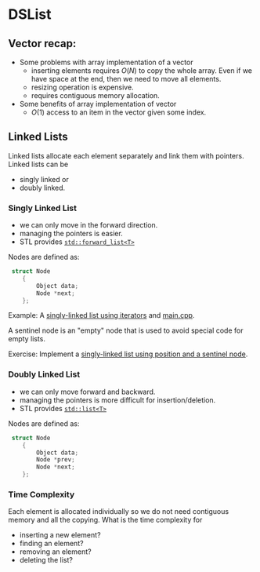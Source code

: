 # DSList


## Vector recap:

- Some problems with array implementation of a vector
    - inserting elements requires $O(N)$ to copy the whole array. Even if we have space 
      at the end, then we need to move all elements.
    - resizing operation is expensive.
    - requires contiguous memory allocation.
- Some benefits of array implementation of vector
    - $O(1)$ access to an item in the vector given some index.

## Linked Lists

Linked lists allocate each element separately and link them with pointers. Linked lists can be 
- singly linked or 
- doubly linked.

### Singly Linked List

* we can only move in the forward direction.
* managing the pointers is easier.
* STL provides [`std::forward_list<T>`](https://cplusplus.com/reference/forward_list/forward_list/)

Nodes are defined as:

```cpp
 struct Node
    {
        Object data;
        Node *next;
    };
```

Example: A [singly-linked list using iterators](DSList_iter.h) and [main.cpp](main.cpp).

A sentinel node is an "empty" node that is used to avoid special code for empty lists.

Exercise: Implement a [singly-linked list using position and a sentinel node](DSList.h).

### Doubly Linked List

* we can only move forward and backward.
* managing the pointers is more difficult for insertion/deletion.
* STL provides [`std::list<T>`](https://cplusplus.com/reference/list/list/)

Nodes are defined as:

```cpp
 struct Node
    {
        Object data;
        Node *prev;
        Node *next;
    };
```

### Time Complexity

Each element is allocated individually so we do not need contiguous memory and all the copying.
What is the time complexity for 

* inserting a new element?
* finding an element?
* removing an element?
* deleting the list?

